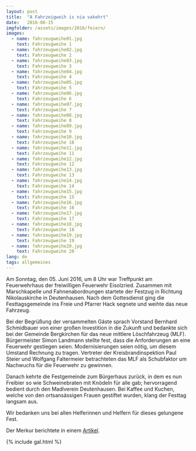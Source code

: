 ```yaml
---
layout: post
title:  "A Fahrzeigweih is nia vakehrt"
date:   2016-06-15
imgfolder: /assets/images/2016/feiern/
images:
  - name: fahrzeugweihe01.jpg
    text: Fahrzeugweihe 1
  - name: fahrzeugweihe02.jpg
    text: Fahrzeugweihe 2
  - name: fahrzeugweihe03.jpg
    text: Fahrzeugweihe 3
  - name: fahrzeugweihe04.jpg
    text: Fahrzeugweihe 4
  - name: fahrzeugweihe05.jpg
    text: Fahrzeugweihe 5
  - name: fahrzeugweihe06.jpg
    text: Fahrzeugweihe 6
  - name: fahrzeugweihe07.jpg
    text: Fahrzeugweihe 7
  - name: fahrzeugweihe08.jpg
    text: Fahrzeugweihe 8
  - name: fahrzeugweihe09.jpg
    text: Fahrzeugweihe 9
  - name: fahrzeugweihe10.jpg
    text: Fahrzeugweihe 10
  - name: fahrzeugweihe11.jpg
    text: Fahrzeugweihe 11
  - name: fahrzeugweihe12.jpg
    text: Fahrzeugweihe 12
  - name: fahrzeugweihe13.jpg
    text: Fahrzeugweihe 13
  - name: fahrzeugweihe14.jpg
    text: Fahrzeugweihe 14
  - name: fahrzeugweihe15.jpg
    text: Fahrzeugweihe 15
  - name: fahrzeugweihe16.jpg
    text: Fahrzeugweihe 16
  - name: fahrzeugweihe17.jpg
    text: Fahrzeugweihe 17
  - name: fahrzeugweihe18.jpg
    text: Fahrzeugweihe 18
  - name: fahrzeugweihe19.jpg
    text: Fahrzeugweihe 19
  - name: fahrzeugweihe20.jpg
    text: Fahrzeugweihe 20
lang: de
tags: allgemeines
---
```


Am Sonntag, den 05. Juni 2016, um 8 Uhr war Treffpunkt am Feuerwehrhaus der freiwilligen Feuerwehr Eisolzried. Zusammen mit Marschkapelle und Fahnenabordnungen startete der Festzug in Richtung Nikolauskirche in Deutenhausen. Nach dem Gottesdienst ging die Festtagsgemeinde ins Freie und Pfarrer Hack segnete und weihte das neue Fahrzeug.

Bei der Begrüßung der versammelten Gäste sprach Vorstand Bernhard Schmidbauer von einer großen Investition in die Zukunft und bedankte sich bei der Gemeinde Bergkirchen für das neue mittlere Löschfahrzeug (MLF). Bürgermeister Simon Landmann stellte fest, dass die Anforderungen an eine Feuerwehr gestiegen seien. Modernisierungen seien nötig, um diesem Umstand Rechnung zu tragen. Vertreter der Kreisbrandinspektion Paul Steier und Wolfgang Faltermeier betrachteten das MLF als Schubfaktor um Nachwuchs für die Feuerwehr zu gewinnen.

Danach kehrte die Festgemeinde zum Bürgerhaus zurück, in dem es nun Freibier so wie Schweinebraten mit Knödeln für alle gab; hervorragend bedient durch den Madlverein Deutenhausen. Bei Kaffee und Kuchen, welche von den ortsansässigen Frauen gestiftet wurden, klang der Festtag langsam aus. 

Wir bedanken uns bei allen Helferinnen und Helfern für dieses gelungene Fest.

Der Merkur berichtete in einem [Artikel](http://www.merkur.de/lokales/dachau/feuerwehr-eisolzried-feuerwehrfahrzeug-weihe-eingeweiht-6464716.html).

{% include gal.html %}

